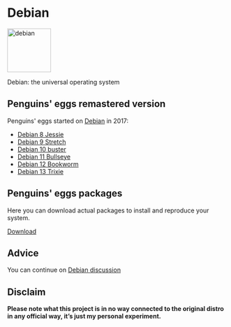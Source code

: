 # Debian
<img src="https://penguins-eggs.net/img/debian.svg" alt="debian" width="100"/>

Debian: the universal operating system

## Penguins' eggs remastered version
Penguins' eggs started on <a href="Debian">Debian</a> in 2017:
* [Debian 8 Jessie](https://sourceforge.net/projects/penguins-eggs/files/isos/debian/jessie/)
* [Debian 9 Stretch](https://sourceforge.net/projects/penguins-eggs/files/isos/debian/stretch/)
* [Debian 10 buster](https://sourceforge.net/projects/penguins-eggs/files/isos/debian/buster/)
* [Debian 11 Bullseye](https://sourceforge.net/projects/penguins-eggs/files/isos/debian/bullseye/)
* [Debian 12 Bookworm](/debian/bookworm/)
* [Debian 13 Trixie](/debian/trixie/)

## Penguins' eggs packages
Here you can download actual packages to install and reproduce your system.

[Download](https://penguins-eggs.net/basket/packages/debs)

## Advice

You can continue on [Debian discussion](https://github.com/pieroproietti/penguins-blog/discussions/25)

## Disclaim
__Please note what this project is in no way connected to the original distro in any official way, it’s just my personal experiment.__

